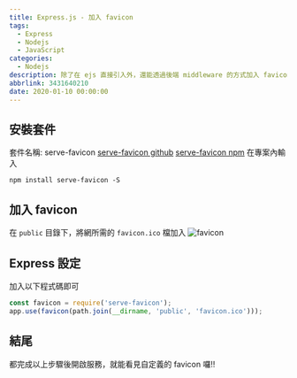 ```yaml
---
title: Express.js - 加入 favicon
tags:
  - Express
  - Nodejs
  - JavaScript
categories:
  - Nodejs
description: 除了在 ejs 直接引入外，還能透過後端 middleware 的方式加入 favicon 呦!!
abbrlink: 3431640210
date: 2020-01-10 00:00:00
---
```

## 安裝套件 
套件名稱: serve-favicon
[serve-favicon github](https://github.com/expressjs/serve-favicon)
[serve-favicon npm](https://www.npmjs.com/package/serve-favicon)
在專案內輸入
```
npm install serve-favicon -S
```

## 加入 favicon
在 `public` 目錄下，將網所需的 `favicon.ico` 檔加入
![favicon](https://i.imgur.com/2fwm2vE.png)

## Express 設定
加入以下程式碼即可
``` JavaScript
const favicon = require('serve-favicon');
app.use(favicon(path.join(__dirname, 'public', 'favicon.ico')));
```

## 結尾
都完成以上步驟後開啟服務，就能看見自定義的 favicon 囉!!